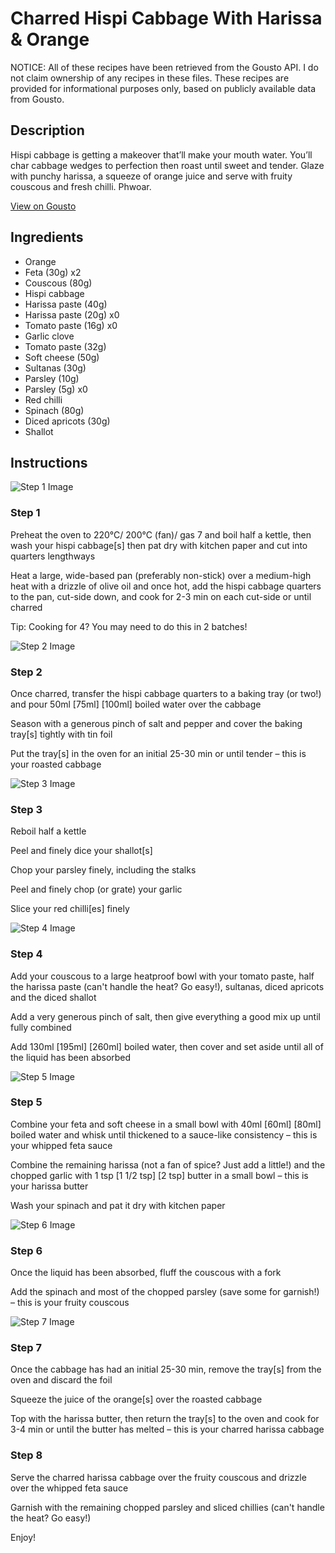 # Charred Hispi Cabbage With Harissa & Orange

NOTICE: All of these recipes have been retrieved from the Gousto API. I do not claim ownership of any recipes in these files. These recipes are provided for informational purposes only, based on publicly available data from Gousto.

## Description

Hispi cabbage is getting a makeover that’ll make your mouth water. You’ll char cabbage wedges to perfection then roast until sweet and tender. Glaze with punchy harissa, a squeeze of orange juice and serve with fruity couscous and fresh chilli. Phwoar.

[View on Gousto](https://www.gousto.co.uk/recipes/cookbook/charred-hispi-cabbage-with-harissa-orange)

## Ingredients

- Orange
- Feta (30g) x2
- Couscous (80g)
- Hispi cabbage
- Harissa paste (40g)
- Harissa paste (20g) x0
- Tomato paste (16g) x0
- Garlic clove
- Tomato paste (32g)
- Soft cheese (50g)
- Sultanas (30g)
- Parsley (10g)
- Parsley (5g) x0
- Red chilli
- Spinach (80g)
- Diced apricots (30g)
- Shallot

## Instructions

![Step 1 Image](https://production-media.gousto.co.uk/cms/recipe-step-image/step-1-1684417328727-x200.jpg)

### Step 1

Preheat the oven to 220°C/ 200°C (fan)/ gas 7 and boil half a kettle, then wash your hispi cabbage[s]<span class="text-danger"> </span>then pat dry with kitchen paper and cut into quarters lengthways

Heat a large, wide-based pan (preferably non-stick) over a medium-high heat with a drizzle of olive oil and once hot, add the hispi cabbage quarters to the pan, cut-side down, and cook for 2-3 min on each cut-side or until charred

Tip: Cooking for 4? You may need to do this in 2 batches!

![Step 2 Image](https://production-media.gousto.co.uk/cms/recipe-step-image/step-2-1684417332398-x200.jpg)

### Step 2

Once charred, transfer the hispi cabbage quarters to a baking tray (or two!) and pour 50ml<span class="text-purple"> [75ml]</span> <span class="text-danger">[100ml]</span> boiled water over the cabbage

Season with a generous pinch of salt and pepper and cover the baking tray[s] tightly with tin foil

Put the tray[s] in the oven for an initial 25-30 min or until tender – this is your roasted cabbage

![Step 3 Image](https://production-media.gousto.co.uk/cms/recipe-step-image/step-3-1684417333845-x200.jpg)

### Step 3

Reboil half a kettle

Peel and finely dice your shallot[s]

Chop your parsley finely, including the stalks

Peel and finely chop (or grate) your garlic

Slice your red chilli[es] finely

![Step 4 Image](https://production-media.gousto.co.uk/cms/recipe-step-image/step-4-1684417383776-x200.jpg)

### Step 4

Add your couscous to a large heatproof bowl with your tomato paste, half the harissa paste (can't handle the heat? Go easy!), sultanas, diced apricots and the diced shallot

Add a very generous pinch of salt, then give everything a good mix up until fully combined

Add 130ml <span class="text-purple">[195ml]</span> <span class="text-danger">[260ml]</span> boiled water, then cover and set aside until all of the liquid has been absorbed

![Step 5 Image](https://production-media.gousto.co.uk/cms/recipe-step-image/step-5-1684418615392-x200.jpg)

### Step 5

Combine your feta and soft cheese in a small bowl with 40ml <span class="text-purple">[60ml]</span> <span class="text-danger">[80ml]</span> boiled water and whisk until thickened to a sauce-like consistency – this is your whipped feta sauce

Combine the remaining harissa (not a fan of spice? Just add a little!) and the chopped garlic with 1 tsp <span class="text-purple">[1 1/2 tsp]</span> <span class="text-danger">[2 tsp] </span>butter in a small bowl – this is your harissa butter

Wash your spinach and pat it dry with kitchen paper

![Step 6 Image](https://production-media.gousto.co.uk/cms/recipe-step-image/step-6-1684417970154-x200.jpg)

### Step 6

Once the liquid has been absorbed, fluff the couscous with a fork

Add the spinach and most of the chopped parsley (save some for garnish!) – this is your fruity couscous

![Step 7 Image](https://production-media.gousto.co.uk/cms/recipe-step-image/step-7-1684417973587-x200.jpg)

### Step 7

Once the cabbage has had an initial 25-30 min, remove the tray[s] from the oven and discard the foil

Squeeze the juice of the orange[s] over the roasted cabbage

Top with the harissa butter, then return the tray[s]<span class="text-danger"> </span>to the oven and cook for 3-4 min or until the butter has melted – this is your charred harissa cabbage

### Step 8

Serve the charred harissa cabbage over the fruity couscous and drizzle over the whipped feta sauce

Garnish with the remaining chopped parsley and sliced chillies (can't handle the heat? Go easy!)

Enjoy!

